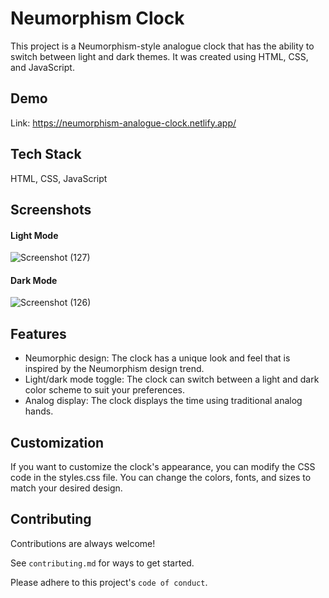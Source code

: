 
# Neumorphism Clock

This project is a Neumorphism-style analogue clock that has the ability to switch between light and dark themes. It was created using HTML, CSS, and JavaScript.


## Demo

Link: https://neumorphism-analogue-clock.netlify.app/


## Tech Stack

HTML, CSS, JavaScript




## Screenshots
#### Light Mode
![Screenshot (127)](https://user-images.githubusercontent.com/109059571/223773152-98dc51a3-1d14-487c-821f-957ddbe18244.png)

#### Dark Mode
![Screenshot (126)](https://user-images.githubusercontent.com/109059571/223773181-1580efd9-b765-410c-991a-19c648639bcf.png)





## Features


- Neumorphic design: The clock has a unique look and feel that is inspired by the Neumorphism design trend.
- Light/dark mode toggle: The clock can switch between a light and dark color scheme to suit your preferences.
- Analog display: The clock displays the time using traditional analog hands.


## Customization

If you want to customize the clock's appearance, you can modify the CSS code in the styles.css file. You can change the colors, fonts, and sizes to match your desired design.
## Contributing

Contributions are always welcome!

See `contributing.md` for ways to get started.

Please adhere to this project's `code of conduct`.

